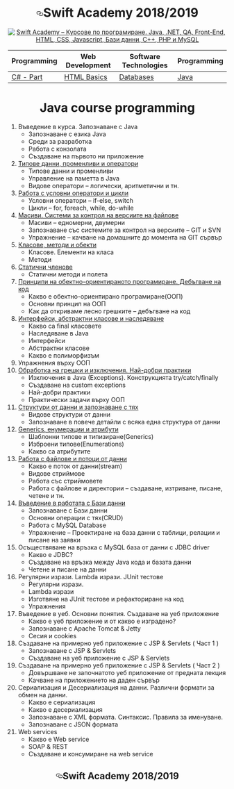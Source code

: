 

<h1 align="center"><a id="user-content-swift-academy-20132014" class="anchor" aria-hidden="true" href="#swift-academy-20132014"><svg class="octicon octicon-link" viewBox="0 0 16 16" version="1.1" width="16" height="16" aria-hidden="true"><path fill-rule="evenodd" d="M4 9h1v1H4c-1.5 0-3-1.69-3-3.5S2.55 3 4 3h4c1.45 0 3 1.69 3 3.5 0 1.41-.91 2.72-2 3.25V8.59c.58-.45 1-1.27 1-2.09C10 5.22 8.98 4 8 4H4c-.98 0-2 1.22-2 2.5S3 9 4 9zm9-3h-1v1h1c1 0 2 1.22 2 2.5S13.98 12 13 12H9c-.98 0-2-1.22-2-2.5 0-.83.42-1.64 1-2.09V6.25c-1.09.53-2 1.84-2 3.25C6 11.31 7.55 13 9 13h4c1.45 0 3-1.69 3-3.5S14.5 6 13 6z"></path></svg></a>Swift Academy 2018/2019</h1>


  <p align="center"><a href="https://swift.bg/courses/java/" alt="Swift Academy – Курсове по програмиране. Java, .NET, QA, Front-End, HTML, CSS, Javascript, Бази данни, C++, PHP и MySQL" title="Swift Academy – Курсове по програмиране. Java, .NET, QA, Front-End, HTML, CSS, Javascript, Бази данни, C++, PHP и MySQL"><img src="http://swift.bg/wp-content/uploads/2015/06/logo.png" alt="Swift Academy – Курсове по програмиране. Java, .NET, QA, Front-End, HTML, CSS, Javascript, Бази данни, C++, PHP и MySQL" title="Swift Academy – Курсове по програмиране. Java, .NET, QA, Front-End, HTML, CSS, Javascript, Бази данни, C++, PHP и MySQL"></a></p>
  
  <!-- Table style-->
<table>
<thead>
<tr>
<th>Programming</th>
<th>Web Development</th>
<th>Software Technologies</th>
  <th>Programming</th>
</tr>
</thead>
<tbody>
<tr>
<td><a href="#c---part-i">C# - Part </a></td>
<td><a href="#html-basics">HTML Basics</a></td>
<td><a href="https://github.com/Aftohtont/Swift-Home-Work/tree/master/Java/Introduction_01/Introduction/13sqldatabase">Databases</a></td>
  <td><a href="https://github.com/Aftohtont/Swift-Home-Work/tree/master/Java/Introduction_01/Introduction">Java</a></td>
</tr>
<tr></table>

<h1 align="center">Java course programming</h1>
  <!-- Programming course-->
<ol>
<li>Въведение в курса. Запознаване с Java
<ul>
<li>Запознаване с езика Java</li>
<li>Среди за разработка</li>
<li>Работа с конзолата</li>
<li>Създаване на първото ни приложение</li>
</ul>
</li>
<li><a href="https://github.com/Aftohtont/Swift-Home-Work/tree/master/Java/Introduction_01/Introduction/02Datatypes_Variables_Operators">Типове данни, променливи и оператори
</a><ul>
<li>Типове данни и променливи</li>
<li>Управление на паметта в Java</li>
<li>Видове оператори – логически, аритметични и тн.</li>
</ul>
</li>
	
<li><a href="https://github.com/Aftohtont/Swift-Home-Work/tree/master/Java/Introduction_01/Introduction/03console_conditional_loops">Работа с условни оператори и цикли</a>
<ul>
<li>Условни оператори – if-else, switch</li>
<li>Цикли – for, foreach, while, do-while</li>
</ul>
</li>
<li><a href="https://github.com/Aftohtont/Swift-Home-Work/tree/master/Java/Introduction_01/Introduction/04arrays_string">Масиви. Системи за контрол на версиите на файлове</a>
<ul>
<li>Масиви – едномерни, двумерни</li>
<li>Запознаване със системите за контрол на версиите – GIT и SVN</li>
<li>Упражнение – качване на домашните до момента на GIT сървър</li>
</ul>
</li>
<li><a href="https://github.com/Aftohtont/Swift-Home-Work/tree/master/Java/Introduction_01/Introduction/classes_objects">Класове, методи и обекти</a>
<ul>
<li>Класове. Елементи на класа</li>
<li>Методи</li>
</ul>
</li>
<li><a href="https://github.com/Aftohtont/Swift-Home-Work/tree/master/Java/Introduction_01/Introduction/classes_debugging">Статични членове</a>
<ul>
<li>Статични методи и полета</li>
</ul>
</li>
<li><a href="https://github.com/Aftohtont/Swift-Home-Work/tree/master/Java/Introduction_01/Introduction/classes_debugging">Принципи на обектно-ориентираното програмиране. Дебъгване на код</a>
<ul>
<li>Какво е обектно-ориентирано програмиране(ООП)</li>
<li>Основни принцип на ООП</li>
<li>Как да откриваме лесно грешките – дебъгване на код </li>
</ul>
</li>
<li><a href="https://github.com/Aftohtont/Swift-Home-Work/tree/master/Java/Introduction_01/Introduction/oopprinciplesextrafeature">Интерфейси, абстрактни класове и наследяване</a>
<ul>
<li>Какво са final класовете</li>
<li>Наследяване в Java</li>
<li>Интерфейси</li>
<li>Абстрактни класове</li>
<li>Какво е полиморфизъм</li>
</ul>
</li>
<li>Упражнения върху ООП
	</li>
<li><a href="https://github.com/Aftohtont/Swift-Home-Work/tree/master/Java/Introduction_01/Introduction/exception/exercise">Обработка на грешки и изключения. Най-добри практики</a>
<ul>
<li>Изключения в Java (Exceptions). Конструкцията try/catch/finally</li>
<li>Създаване на custom exceptions</li>
<li>Най-добри практики</li>
<li>Практически задачи върху ООП</li>
</ul>
</li>
<li><a href="https://github.com/Aftohtont/Swift-Home-Work/tree/master/Java/Introduction_01/Introduction/10structuredata">Структури от данни и запознаване с тях</a>
<ul>
<li>Видове структури от данни</li>
<li>Запознаване в повече детайли с всяка една структура от данни</li>
</ul>
</li>
<li><a href="https://github.com/Aftohtont/Swift-Home-Work/tree/master/Java/Introduction_01/Introduction/11generics_enums">Generics, енумерации и атрибути</a>
<ul>
<li>Шаблонни типове и типизиране(Generics)</a></li>
<li>Изброени типове(Enumerations)</li>
<li>Какво са атрибутите</li>
</ul>
</li>
<li><a href="https://github.com/Aftohtont/Swift-Home-Work/tree/master/Java/Introduction_01/Introduction/12stream">Работа с файлове и потоци от данни</a>
<ul>
<li>Какво е поток от данни(stream)</li>
<li>Видове стриймове</li>
<li>Работа със стриймовете</li>
<li>Работа с файлове и директории – създаване, изтриване, писане, четене и тн.</li>
</ul>
</li>
<li><a href="https://github.com/Aftohtont/Swift-Home-Work/tree/master/Java/Introduction_01/Introduction/13sqldatabase">Въведение в работата с Бази данни</a>
<ul>
<li>Запознаване с Бази данни</li>
<li>Основни операции с тях(CRUD)</li>
<li>Работа с MySQL Database</li>
<li>Упражнение – Проектиране на база данни с таблици, релации и писане на заявки</li>
</ul>
</li>
<li>Осъществяване на връзка с MySQL база от данни с JDBC driver
<ul>
<li>Какво е JDBC?</li>
<li>Създаване на връзка между Java кода и базата данни</li>
<li>Четене и писане на данни</li>
</ul>
</li>
<li>Регулярни изрази. Lambda изрази. JUnit тестове
<ul>
<li>Регулярни изрази. </li>
<li>Lambda изрази</li>
<li>Изготвяне на JUnit тестове и рефакториране на код </li>
<li>Упражнения</li>
</ul>
</li>
<li>Въведение в уеб. Основни понятия. Създаване на уеб приложение
<ul>
<li>Какво е уеб приложение и от какво е изградено?</li>
<li>Запознаване с Apache Tomcat &amp; Jetty</li>
<li>Сесия и cookies</li>
</ul>
</li>
<li>Създаване на примерно уеб приложение с JSP &amp; Servlets ( Част 1 )
<ul>
<li>Запознаване с JSP &amp; Servlets</li>
<li>Създаване на уеб приложение с JSP &amp; Servlets</li>
</ul>
</li>
<li>Създаване на примерно уеб приложение с JSP &amp; Servlets ( Част 2 )
<ul>
<li>Довършване не започнатото уеб приложение от предната лекция</li>
<li>Качване на приложението на даден сървър</li>
</ul>
</li>
<li>Сериализация и Десериализация на данни. Различни формати за обмен на данни.
<ul>
<li>Какво е сериализация</li>
<li>Какво е десериализация</li>
<li>Запознаване с XML формата. Синтаксис. Правила за именуване.</li>
<li>Запознаване с JSON формата</li>
</ul>
</li>
<li>Web services
<ul>
<li>Какво е Web service</li>
<li>SOAP &amp; REST</li>
<li>Създаване и консумиране на web service</li>
</ul>
</li>
</ol>

<article class="markdown-body entry-content p-5" itemprop="text"><h1 align="center"><a id="user-content-telerik-academy-20132014" class="anchor" aria-hidden="true" href="#telerik-academy-20132014"><svg class="octicon octicon-link" viewBox="0 0 16 16" version="1.1" width="16" height="16" aria-hidden="true"><path fill-rule="evenodd" d="M4 9h1v1H4c-1.5 0-3-1.69-3-3.5S2.55 3 4 3h4c1.45 0 3 1.69 3 3.5 0 1.41-.91 2.72-2 3.25V8.59c.58-.45 1-1.27 1-2.09C10 5.22 8.98 4 8 4H4c-.98 0-2 1.22-2 2.5S3 9 4 9zm9-3h-1v1h1c1 0 2 1.22 2 2.5S13.98 12 13 12H9c-.98 0-2-1.22-2-2.5 0-.83.42-1.64 1-2.09V6.25c-1.09.53-2 1.84-2 3.25C6 11.31 7.55 13 9 13h4c1.45 0 3-1.69 3-3.5S14.5 6 13 6z"></path></svg></a>Swift Academy 2018/2019</h1>
